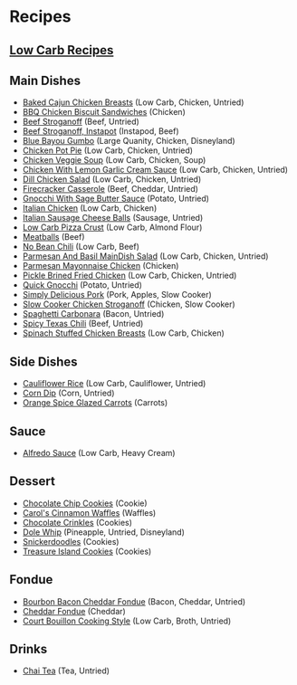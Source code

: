 # Recipes

## [Low Carb Recipes](LowCarbRecipes.md)

## Main Dishes
- [Baked Cajun Chicken Breasts](MainDish/BakedCajunChickenBreasts.md) (Low Carb, Chicken, Untried)
- [BBQ Chicken Biscuit Sandwiches](MainDish/BBQChickenBiscuitSandwiches.md) (Chicken)
- [Beef Stroganoff](MainDish/BeefStroganoff.md) (Beef, Untried)
- [Beef Stroganoff, Instapot](MainDish/BeefStroganoffInstapot.md) (Instapod, Beef)
- [Blue Bayou Gumbo](MainDish/BlueBayouGumbo.md) (Large Quanity, Chicken, Disneyland)
- [Chicken Pot Pie](MainDish/ChickenPotPie.md) (Low Carb, Chicken, Untried)
- [Chicken Veggie Soup](MainDish/ChickenVeggieSoup.md) (Low Carb, Chicken, Soup)
- [Chicken With Lemon Garlic Cream Sauce](MainDish/ChickenWithLemonGarlicCreamSauce.md) (Low Carb, Chicken, Untried)
- [Dill Chicken Salad](MainDish/DillChickenSalad.md) (Low Carb, Chicken, Untried)
- [Firecracker Casserole](MainDish/FirecrackerCasserole.md) (Beef, Cheddar, Untried)
- [Gnocchi With Sage Butter Sauce](MainDish/GnocchiWithSageButterSauce.md) (Potato, Untried)
- [Italian Chicken](MainDish/ItalianChicken.md) (Low Carb, Chicken)
- [Italian Sausage Cheese Balls](MainDish/ItalianSausageCheeseBalls.md) (Sausage, Untried)
- [Low Carb Pizza Crust](MainDish/LowCarbPizzaCrust.md) (Low Carb, Almond Flour)
- [Meatballs](MainDish/Meatballs.md) (Beef)
- [No Bean Chili](MainDish/NoBeanChili.md) (Low Carb, Beef)
- [Parmesan And Basil MainDish Salad](MainDish/ParmesanAndBasilChickenSalad.md) (Low Carb, Chicken, Untried)
- [Parmesan Mayonnaise Chicken](MainDish/ParmesanMayonnaiseChicken.md) (Chicken)
- [Pickle Brined Fried Chicken](MainDish/PickleBrinedFriedChicken.md) (Low Carb, Chicken, Untried)
- [Quick Gnocchi](MainDish/QuickGnocchi.md) (Potato, Untried)
- [Simply Delicious Pork](MainDish/SimplyDeliciousPork.md) (Pork, Apples, Slow Cooker)
- [Slow Cooker Chicken Stroganoff](MainDish/SlowCookerChickenStroganoff.md) (Chicken, Slow Cooker)
- [Spaghetti Carbonara](MainDish/SpaghettiCarbonara.md) (Bacon, Untried)
- [Spicy Texas Chili](MainDish/SpicyTexasChili.md) (Beef, Untried)
- [Spinach Stuffed Chicken Breasts](MainDish/SpinachStuffedChickenBreasts.md) (Low Carb, Chicken)

## Side Dishes
- [Cauliflower Rice](SideDish/CauliflowerRice.md) (Low Carb, Cauliflower, Untried)
- [Corn Dip](SideDish/CornDip.md) (Corn, Untried)
- [Orange Spice Glazed Carrots](SideDish/OrangeSpiceGlazedCarrots.md) (Carrots)

## Sauce
- [Alfredo Sauce](Sauce/AlfredoSauce.md) (Low Carb, Heavy Cream)

## Dessert
- [Chocolate Chip Cookies](Dessert/ChocolateChipCookies.md) (Cookie)
- [Carol's Cinnamon Waffles](Dessert/CarolsCinnamonWaffles.md) (Waffles)
- [Chocolate Crinkles](Dessert/ChocolateCrinkles.md) (Cookies)
- [Dole Whip](Dessert/DoleWhip.md) (Pineapple, Untried, Disneyland)
- [Snickerdoodles](Dessert/Snickerdoodles.md) (Cookies)
- [Treasure Island Cookies](Dessert/TreasureIslandCookies.md) (Cookies)

## Fondue
- [Bourbon Bacon Cheddar Fondue](Fondue/BourbonBaconCheddarFondue.md) (Bacon, Cheddar, Untried)
- [Cheddar Fondue](Fondue/CheddarFondue.md) (Cheddar)
- [Court Bouillon Cooking Style](Fondue/CourtBouillonCookingStyle.md) (Low Carb, Broth, Untried)

## Drinks
- [Chai Tea](Drink/ChaiTea.md) (Tea, Untried)